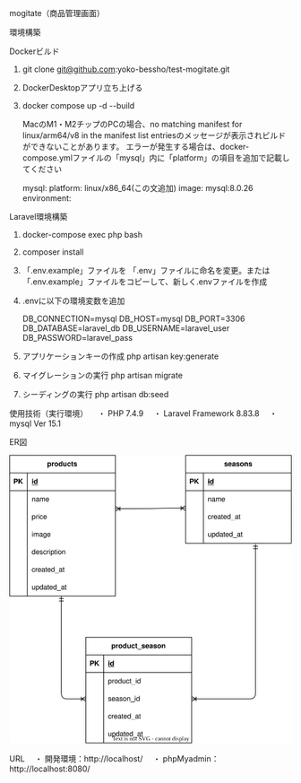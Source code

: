 mogitate（商品管理画面）

環境構築

Dockerビルド
 1. git clone git@github.com:yoko-bessho/test-mogitate.git
 2. DockerDesktopアプリ立ち上げる
 3. docker compose up -d --build

    MacのM1・M2チップのPCの場合、no matching manifest for linux/arm64/v8 in the manifest list entriesのメッセージが表示されビルドができないことがあります。 エラーが発生する場合は、docker-compose.ymlファイルの「mysql」内に「platform」の項目を追加で記載してください

    mysql:
    platform: linux/x86_64(この文追加)
    image: mysql:8.0.26
    environment:


Laravel環境構築
 1. docker-compose exec php bash
 2. composer install
 3. 「.env.example」ファイルを 「.env」ファイルに命名を変更。または「.env.example」ファイルをコピーして、新しく.envファイルを作成

 4. .envに以下の環境変数を追加

    DB_CONNECTION=mysql
    DB_HOST=mysql
    DB_PORT=3306
    DB_DATABASE=laravel_db
    DB_USERNAME=laravel_user
    DB_PASSWORD=laravel_pass

 5. アプリケーションキーの作成
    php artisan key:generate

 6. マイグレーションの実行
    php artisan migrate

 7. シーディングの実行
    php artisan db:seed


使用技術（実行環境）
　・ PHP 7.4.9
　・ Laravel Framework 8.83.8
　・ mysql  Ver 15.1


ER図

![ER図](index.svg)


URL
　・ 開発環境：http://localhost/
　・ phpMyadmin：http://localhost:8080/
